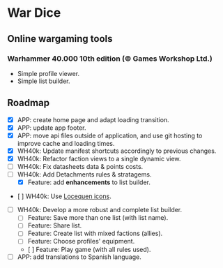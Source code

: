 # War Dice

## Online wargaming tools

### Warhammer 40.000 10th edition (© Games Workshop Ltd.)

* Simple profile viewer.
* Simple list builder.

## Roadmap

* [x] APP: create home page and adapt loading transition.
* [x] APP: update app footer.
* [x] APP: move api files outside of application, and use git hosting to improve cache and loading times.
* [x] WH40k: Update manifest shortcuts accordingly to previous changes.
* [x] WH40k: Refactor faction views to a single dynamic view.
* [ ] WH40k: Fix datasheets data & points costs.
* [ ] WH40k: Add Detachments rules & stratagems.
  * [x] Feature: add **enhancements** to list builder.
* [ ] WH40k: Use [Locequen icons](https://github.com/Locequen/40k-Data-Card).
* [ ] WH40k: Develop a more robust and complete list builder.
  * [ ] Feature: Save more than one list (with list name).
  * [ ] Feature: Share list.
  * [ ] Feature: Create list with mixed factions (allies).
  * [ ] Feature: Choose profiles' equipment.
  * [ ] Feature: Play game (with all rules used).
* [ ] APP: add translations to Spanish language.
